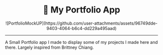 <h1 align="center">🚀 My Portfolio App</h1>

<p align="center">
  ![PortfolioMockUP](https://github.com/user-attachments/assets/96749dde-9403-4064-b6c4-dd229a495aad)
</p>

---

A Small Portfolio app I made to display some of my projects I made here and there. Largely inspired from Brittney Chiang.
